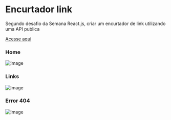 # Encurtador link

Segundo desafio da Semana React.js, criar um encurtador de link utilizando uma API publica

[Acesse aqui](https://encurtadordelinks.vercel.app/)

### Home

![image](https://user-images.githubusercontent.com/69824782/152265003-1792da8e-caec-4a65-9386-10aa498a8d0c.png)

### Links
![image](https://user-images.githubusercontent.com/69824782/152265146-8c18c371-4de3-4400-93a7-45fe37b1840f.png)

### Error 404
![image](https://user-images.githubusercontent.com/69824782/152774496-ab07d853-1016-4e7a-825b-271570103186.png)
